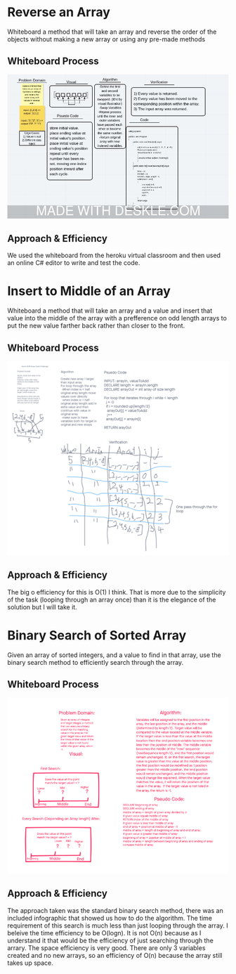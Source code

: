 # Reverse an Array
Whiteboard a method that will take an array and reverse the order of the objects without making a new array or using any pre-made methods

## Whiteboard Process
![whiteboard1](codeChallenge1WB.jpeg)

## Approach & Efficiency
We used the whiteboard from the heroku virtual classroom and then used an online C# editor to write and test the code.

<!--Break Between Whiteboards -->

# Insert to Middle of an Array
Whiteboard a method that will take an array and a value and insert that value into the middle of the array with a prefference on odd length arrays to put the new value farther back rather than closer to the front.

## Whiteboard Process
![whiteboard2](array-insert-shift.png)

## Approach & Efficiency
The big o efficiency for this is O(1) I think. That is more due to the simplicity of the task (looping through an array once) than it is the elegance of the solution but I will take it.

<!--Break Between Whiteboards -->

# Binary Search of Sorted Array
Given an array of sorted integers, and a value to find in that array, use the binary search method to efficiently search through the array.

## Whiteboard Process
![whiteboard3](array-binary-search.png)

## Approach & Efficiency
The approach taken was the standard binary search method, there was an included infographic that showed us how to do the algorithm. 
The time requirement of this search is much less than just looping through the array. I beleive the time efficiency to be O(logn). It is not O(n) because as I understand it that would be the efficiency of just searching through the arrary.
The space efficiency is very good. There are only 3 variables created and no new arrays, so an efficiency of O(n) because the array still takes up space.